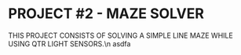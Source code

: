 #  PROJECT #2 - MAZE SOLVER

THIS PROJECT CONSISTS OF SOLVING A SIMPLE LINE MAZE WHILE USING QTR LIGHT SENSORS.\n
asdfa
